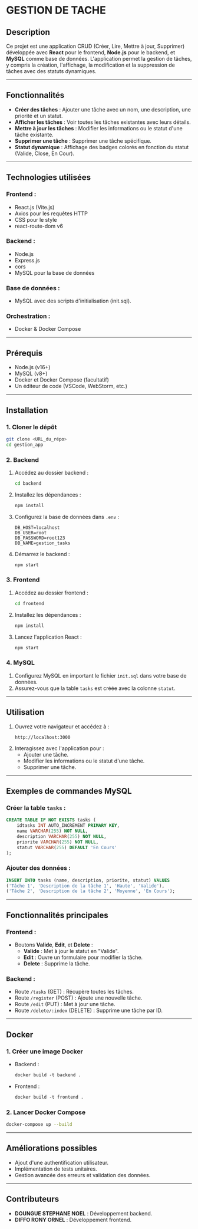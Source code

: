 # **GESTION DE TACHE**

## **Description**
Ce projet est une application CRUD (Créer, Lire, Mettre à jour, Supprimer) développée avec **React** pour le frontend, **Node.js** pour le backend, et **MySQL** comme base de données. L'application permet la gestion de tâches, y compris la création, l'affichage, la modification et la suppression de tâches avec des statuts dynamiques.

---

## **Fonctionnalités**
- **Créer des tâches** : Ajouter une tâche avec un nom, une description, une priorité et un statut.
- **Afficher les tâches** : Voir toutes les tâches existantes avec leurs détails.
- **Mettre à jour les tâches** : Modifier les informations ou le statut d'une tâche existante.
- **Supprimer une tâche** : Supprimer une tâche spécifique.
- **Statut dynamique** : Affichage des badges colorés en fonction du statut (Valide, Close, En Cour).

---

## **Technologies utilisées**
### **Frontend :**
- React.js (Vite.js)
- Axios pour les requêtes HTTP
- CSS pour le style
- react-route-dom v6

### **Backend :**
- Node.js
- Express.js
- cors
- MySQL pour la base de données

### **Base de données :**
- MySQL avec des scripts d'initialisation (init.sql).

### **Orchestration :**
- Docker & Docker Compose

---

## **Prérequis**
- Node.js (v16+)
- MySQL (v8+)
- Docker et Docker Compose (facultatif)
- Un éditeur de code (VSCode, WebStorm, etc.)

---

## **Installation**

### **1. Cloner le dépôt**
```bash
git clone <URL_du_répo>
cd gestion_app
```

### **2. Backend**
1. Accédez au dossier backend :
   ```bash
   cd backend
   ```
2. Installez les dépendances :
   ```bash
   npm install
   ```
3. Configurez la base de données dans `.env` :
   ```plaintext
   DB_HOST=localhost
   DB_USER=root
   DB_PASSWORD=root123
   DB_NAME=gestion_tasks
   ```
4. Démarrez le backend :
   ```bash
   npm start
   ```

### **3. Frontend**
1. Accédez au dossier frontend :
   ```bash
   cd frontend
   ```
2. Installez les dépendances :
   ```bash
   npm install
   ```
3. Lancez l'application React :
   ```bash
   npm start
   ```

### **4. MySQL**
1. Configurez MySQL en important le fichier `init.sql` dans votre base de données.
2. Assurez-vous que la table `tasks` est créée avec la colonne `statut`.

---

## **Utilisation**
1. Ouvrez votre navigateur et accédez à :
   ```plaintext
   http://localhost:3000
   ```
2. Interagissez avec l'application pour :
   - Ajouter une tâche.
   - Modifier les informations ou le statut d'une tâche.
   - Supprimer une tâche.

---

## **Exemples de commandes MySQL**

### **Créer la table `tasks` :**
```sql
CREATE TABLE IF NOT EXISTS tasks (
    idtasks INT AUTO_INCREMENT PRIMARY KEY,
    name VARCHAR(255) NOT NULL,
    description VARCHAR(255) NOT NULL,
    priorite VARCHAR(255) NOT NULL,
    statut VARCHAR(255) DEFAULT 'En Cours'
);
```

### **Ajouter des données :**
```sql
INSERT INTO tasks (name, description, priorite, statut) VALUES
('Tâche 1', 'Description de la tâche 1', 'Haute', 'Valide'),
('Tâche 2', 'Description de la tâche 2', 'Moyenne', 'En Cours');
```

---

## **Fonctionnalités principales**
### **Frontend :**
- Boutons **Valide**, **Edit**, et **Delete** :
  - **Valide** : Met à jour le statut en "Valide".
  - **Edit** : Ouvre un formulaire pour modifier la tâche.
  - **Delete** : Supprime la tâche.

### **Backend :**
- Route `/tasks` (GET) : Récupère toutes les tâches.
- Route `/register` (POST) : Ajoute une nouvelle tâche.
- Route `/edit` (PUT) : Met à jour une tâche.
- Route `/delete/:index` (DELETE) : Supprime une tâche par ID.

---

## **Docker**

### **1. Créer une image Docker**
- Backend :
   ```dockerfile
   docker build -t backend .
   ```
- Frontend :
   ```dockerfile
   docker build -t frontend .
   ```

### **2. Lancer Docker Compose**
```bash
docker-compose up --build
```

---

## **Améliorations possibles**
- Ajout d'une authentification utilisateur.
- Implémentation de tests unitaires.
- Gestion avancée des erreurs et validation des données.

---

## **Contributeurs**
- **DOUNGUE STEPHANE NOEL** : Développement backend.
- **DIFFO RONY ORNEL** : Développement frontend.

